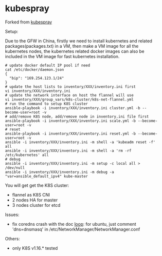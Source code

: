 # kubespray
Forked from [kubespray](https://github.com/kubernetes-sigs/kubespray)

Setup:

Due to the GFW in China, firstly we need to install kubernetes and related packages(packages.txt) in a VM,
 then make a VM image for all the kubernetes nodes, the kubernetes related docker images can also
be included in the VM image for fast kubernetes installation.

```ShellSession
# update docker default IP pool if need
cat /etc/docker/daemon.json
{
  "bip": "169.254.123.1/24"
}
# update the host lists to inventory/XXX/inventory.ini first
vi inventory/XXX/inventory.ini
# update the network interface on host the flannel will use
vi inventory/XXX/group_vars/k8s-cluster/k8s-net-flannel.yml
# run the command to setup K8S cluster
ansible-playbook -i inventory/XXX/inventory.ini cluster.yml -b --become-user=root -v
# add/remove K8S node, add/remove node in inventory.ini file first
ansible-playbook -i inventory/XXX/inventory.ini scale.yml -b --become-user=root -v
# reset
ansible-playbook -i inventory/XXX/inventory.ini reset.yml -b --become-user=root -v
ansible -i inventory/XXX/inventory.ini -m shell -a 'kubeadm reset -f' all
ansible -i inventory/XXX/inventory.ini -m shell -a 'rm -rf /etc/kubernetes' all
# debug
ansible -i inventory/XXX/inventory.ini -m setup -c local all > /dev/null
ansible -i inventory/XXX/inventory.ini -m debug -a "var=ansible_default_ipv4" kube-master
```

You will get get the K8S cluster:

- flannel as K8S CNI
- 2 nodes HA for master
- 3 nodes cluster for etcd


Issues:

- fix coredns crash with the doc [loop](https://coredns.io/plugins/loop/#troubleshooting): for ubuntu, just comment 'dns=dnsmasq' in /etc/NetworkManager/NetworkManager.conf

Others:

- only K8S v1.16.* tested
